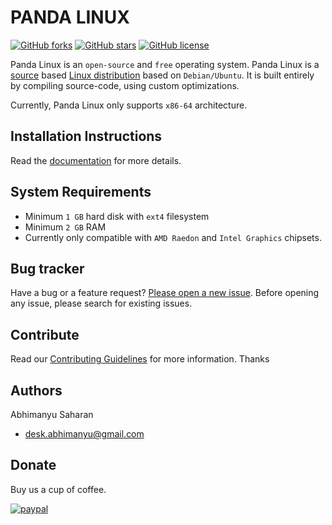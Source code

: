 # PANDA LINUX

[![GitHub forks](https://img.shields.io/github/forks/PandaLinux/base-64.svg?style=flat-square)](https://github.com/PandaLinux/base-64/network)
[![GitHub stars](https://img.shields.io/github/stars/PandaLinux/base-64.svg?style=flat-square)](https://github.com/PandaLinux/base-64/stargazers)
[![GitHub license](https://img.shields.io/badge/license-MIT-blue.svg?style=flat-square)](https://raw.githubusercontent.com/PandaLinux/base-64/master/LICENSE.md)

Panda Linux is an `open-source` and `free` operating system. Panda Linux is a [source](http://en.wikipedia.org/wiki/source_code) based [Linux distribution](http://en.wikipedia.org/wiki/Linux_distribution) based on `Debian/Ubuntu`.
It is built entirely by compiling source-code, using custom optimizations.

Currently, Panda Linux only supports `x86-64` architecture.

## Installation Instructions

Read the [documentation](docs/README.md) for more details.

## System Requirements

- Minimum `1 GB` hard disk with `ext4` filesystem
- Minimum `2 GB` RAM
- Currently only compatible with `AMD Raedon` and `Intel Graphics` chipsets.

## Bug tracker

Have a bug or a feature request? [Please open a new issue](https://github.com/PandaLinux/base-64/issues/new). Before opening any issue, please search for existing issues.

## Contribute

Read our [Contributing Guidelines](Contributing.md) for more information. Thanks

## Authors

Abhimanyu Saharan
- [desk.abhimanyu@gmail.com](mailto:desk.abhimanyu@gmail.com)

## Donate

Buy us a cup of coffee.

[![paypal](https://www.paypalobjects.com/en_US/i/btn/btn_donateCC_LG.gif)](https://paypal.me/AbhimanyuSaharan)
